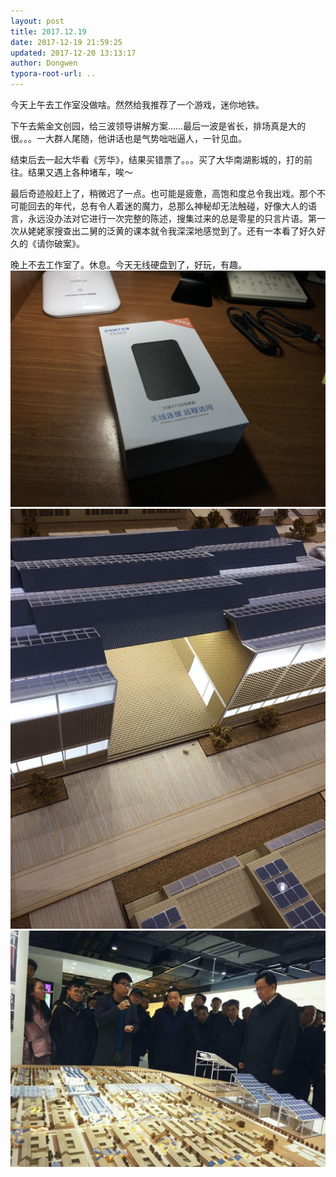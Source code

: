 ```yaml
---
layout: post
title: 2017.12.19
date: 2017-12-19 21:59:25
updated: 2017-12-20 13:13:17
author: Dongwen
typora-root-url: ..
---
```




今天上午去工作室没做啥。然然给我推荐了一个游戏，迷你地铁。

下午去紫金文创园，给三波领导讲解方案……最后一波是省长，排场真是大的很。。。一大群人尾随，他讲话也是气势咄咄逼人，一针见血。

结束后去一起大华看《芳华》，结果买错票了。。。买了大华南湖影城的，打的前往。结果又遇上各种堵车，唉～

最后奇迹般赶上了，稍微迟了一点。也可能是疲惫，高饱和度总令我出戏。那个不可能回去的年代，总有令人着迷的魔力，总那么神秘却无法触碰，好像大人的语言，永远没办法对它进行一次完整的陈述，搜集过来的总是零星的只言片语。第一次从姥姥家搜查出二舅的泛黄的课本就令我深深地感觉到了。还有一本看了好久好久的《请你破案》。

晚上不去工作室了。休息。今天无线硬盘到了，好玩，有趣。   ![](/img/in-post/p47356130.jpg)
![](/img/in-post/p47355913.jpg)
![](/img/in-post/p47365830.jpg)
